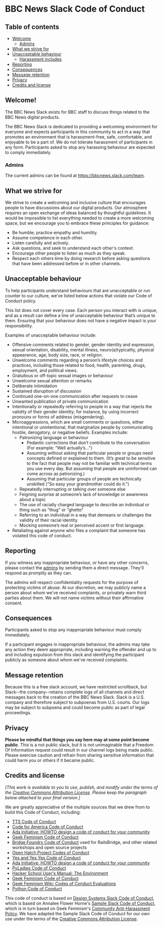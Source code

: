 BBC News Slack Code of Conduct
===============================

## Table of contents
- [Welcome](#welcome)
  - [Admins](#admins)
- [What we strive for](#what-we-strive-for)
- [Unacceptable behaviour](#unacceptable-behaviour)
  - [Harassment includes](#harassment-includes)
- [Reporting](#reporting)
- [Consequences](#consequences)
- [Message retention](#message-retention)
- [Privacy](#privacy)
- [Credits and license](#credits-and-license)

## Welcome!

The BBC News Slack exists for BBC staff to discuss things related to the BBC News digital products.

The BBC News Slack is dedicated to providing a welcoming environment for everyone and expects participants in this community to act in a way that promotes an environment that is harassment-free, safe, comfortable, and enjoyable to be a part of. We do not tolerate harassment of participants in any form. Participants asked to stop any harassing behaviour are expected to comply immediately.

### Admins
The current admins can be found at https://bbcnews.slack.com/team.


## What we strive for

We strive to create a welcoming and inclusive culture that encourages people to have discussions about our digital products. Our atmosphere requires an open exchange of ideas balanced by thoughtful guidelines. It would be impossible to list everything needed to create a more welcoming space, but we encourage you to embrace these principles for guidance:

* Be humble; practice empathy and humility.
* Assume competence in each other.
* Listen carefully and actively.
* Ask questions, and seek to understand each other's context.
* Encourage other people to listen as much as they speak.
* Respect each others time by doing research before asking questions that have been addressed before or in other channels.

## Unacceptable behaviour

To help participants understand behaviours that are unacceptable or run counter to our culture, we’ve listed below actions that violate our Code of Conduct policy.

This list does not cover every case. Each person you interact with is unique, and as a result can define a line of unacceptable behaviour that’s unique to them. Ensuring that your behaviour does not have a negative impact is your responsibility.

Examples of unacceptable behaviour include:

* Offensive comments related to gender, gender identity and expression, sexual orientation, disability, mental illness, neuro(a)typicality, physical appearance, age, body size, race, or religion.
* Unwelcome comments regarding a person’s lifestyle choices and practices, including those related to food, health, parenting, drugs, employment, and political views.
* Gratuitous or off-topic sexual images or behaviour
* Unwelcome sexual attention or remarks
* Deliberate intimidation
* Sustained disruption of discussion
* Continued one-on-one communication after requests to cease
* Unwanted publication of private communication
* Intentionally or repeatedly referring to people in a way that rejects the validity of their gender identity; for instance, by using incorrect pronouns or forms of address (misgendering).
* Microaggressions, which are small comments or questions, either intentional or unintentional, that marginalize people by communicating hostile, derogatory, or negative beliefs. Examples include:
	* Patronizing language or behaviour
    	* Pedantic corrections that don’t contribute to the conversation (For example: “Well actually’s…")
    	* Assuming without asking that particular people or groups need concepts defined or explained to them. (It’s great to be sensitive to the fact that people may not be familiar with technical terms you use every day. But assuming that people are uninformed can come across as patronizing.)
    	* Assuming that particular groups of people are technically unskilled ("So easy your grandmother could do it.")
	* Repeatedly interrupting or talking over someone else
	* Feigning surprise at someone’s lack of knowledge or awareness about a topic
	* The use of racially charged language to describe an individual or thing such as "thug" or “ghetto”
	* Referring to an individual in a way that demeans or challenges the validity of their racial identity
	* Mocking someone’s real or perceived accent or first language.
* Retaliating against anyone who files a complaint that someone has violated this code of conduct.

## Reporting

If you witness any inappropriate behaviour, or have any other concerns, please contact the [admins](#admins) by sending them a direct message. They'll respond as promptly as they can.

The admins will respect confidentiality requests for the purpose of protecting victims of abuse. At our discretion, we may publicly name a person about whom we’ve received complaints, or privately warn third parties about them. We will not name victims without their affirmative consent.

## Consequences

Participants asked to stop any inappropriate behaviour must comply immediately.

If a participant engages in inappropriate behaviour, the admins may take any action they deem appropriate, including warning the offender and up to and including expulsion from this slack and identifying the participant publicly as someone about whom we've received complaints.

## Message retention

Because this is a free slack account, we have restricted scrollback, but Slack--the company--retains complete logs of all channels and direct messages back to the creation of the BBC News Slack. Slack is a U.S. company and therefore subject to subpoenas from U.S. courts. Our logs may be subject to subpoena and could become public as part of legal proceedings.

## Privacy

**Please be mindful that things you say here may at some point become public**. This is a not public slack, but it is not unimaginable that a Freedom Of Information request could result in our channel logs being made public. Please exercise caution and refrain from sharing sensitive information that could harm you or others if it became public.

## Credits and license

_[This work is available to you to use, publish, and modify under the terms of the [Creative Commons Attribution License](https://creativecommons.org/licenses/by/4.0/). Please keep the paragraph below attached to your final version.]_

We are greatly appreciative of the multiple sources that we drew from to build this Code of Conduct, including:

* [TTS Code of Conduct](https://github.com/18F/code-of-conduct)
* [Code for America Code of Conduct](https://github.com/codeforamerica/codeofconduct)
* [Ada Initiative: HOWTO design a code of conduct for your community](http://adainitiative.org/2014/02/howto-design-a-code-of-conduct-for-your-community/)
* [Geek Feminism Code of Conduct](http://geekfeminism.org/about/code-of-conduct/)
* [Bridge Foundry Code of Conduct](http://bridgefoundry.org/code-of-conduct/) used for RailsBridge, and other related workshops and open source projects
* [Open Hatch Project Codes of Conduct](https://openhatch.org/wiki/Project_codes_of_conduct)
* [Yes and Yes Yes Code of Conduct](http://yesandyesyes.com/code-of-conduct)
* [Ada Initiative: HOWTO design a code of conduct for your community](http://adainitiative.org/2014/02/howto-design-a-code-of-conduct-for-your-community/)
* [PyLadies Code of Conduct](http://www.pyladies.com/CodeOfConduct/)
* [Hacker School User's Manual: The Environment](https://www.hackerschool.com/manual#sec-environment)
* [Geek Feminism Code of Conduct](http://geekfeminism.org/about/code-of-conduct/)
* [Geek Feminism Wiki: Codes of Conduct Evaluations](http://geekfeminism.wikia.com/wiki/Code_of_conduct)
* [Python Code of Conduct](https://www.python.org/psf/codeofconduct/)

This code of conduct is based on [Design Systems Slack Code of Conduct](https://github.com/sushiandrobots/design-systems-slack), which is based on Annalee Flower Horne's [Sample Slack Code of Conduct](https://gist.github.com/annalee/2cddeff11357c3a8a613583ebca4dc17), which is in turn based on Geek Feminism's [Community Anti-Harassment Policy](http://geekfeminism.wikia.com/wiki/Community_anti-harassment/Policy). We have adapted the Sample Slack Code of Conduct for our own use under the terms of the [Creative Commons Attribution License](https://creativecommons.org/licenses/by/4.0/).
